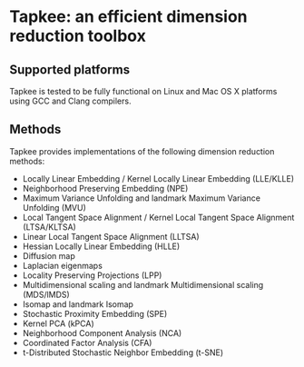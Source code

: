 Tapkee: an efficient dimension reduction toolbox
================================================

Supported platforms
-------------------

Tapkee is tested to be fully functional on Linux and Mac OS X platforms using GCC and Clang compilers.

Methods
-------

Tapkee provides implementations of the following dimension reduction methods:

* Locally Linear Embedding / Kernel Locally Linear Embedding (LLE/KLLE)
* Neighborhood Preserving Embedding (NPE)
* Maximum Variance Unfolding and landmark Maximum Variance Unfolding (MVU)
* Local Tangent Space Alignment / Kernel Local Tangent Space Alignment (LTSA/KLTSA)
* Linear Local Tangent Space Alignment (LLTSA)
* Hessian Locally Linear Embedding (HLLE)
* Diffusion map
* Laplacian eigenmaps
* Locality Preserving Projections (LPP)
* Multidimensional scaling and landmark Multidimensional scaling (MDS/lMDS)
* Isomap and landmark Isomap 
* Stochastic Proximity Embedding (SPE)
* Kernel PCA (kPCA)
* Neighborhood Component Analysis (NCA)
* Coordinated Factor Analysis (CFA)
* t-Distributed Stochastic Neighbor Embedding (t-SNE)
